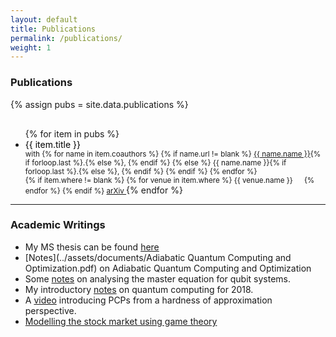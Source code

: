 ```yaml
---
layout: default
title: Publications
permalink: /publications/
weight: 1
---
```


### Publications

{% assign pubs = site.data.publications %}

<div>
    <ul style="margin-top: 30px;">
        {% for item in pubs %}
        <li> <span style="color: black;"> {{ item.title }} </span>
        </li>
        <small> with
        {% for name in item.coauthors %}
        {% if name.url != blank %}
        <a href="{{ name.url }}" target="_blank">{{ name.name }}</a>{% if forloop.last %}.{% else %}, {% endif %}
        {% else %}
        {{ name.name }}{% if forloop.last %}.{% else %}, {% endif %}
        {% endif %}
        {% endfor %}
        </small> <br/>
        <small> <span> {% if item.where != blank %} {% for venue in item.where %} <i class="fa fa-book"></i> {{ venue.name }} &emsp; {% endfor %} {% endif %}
        <i class="fa fa-book"></i> <a href="{{ item.arxiv }}" target="_blank"> arXiv </a> </span></small>
        {% endfor %}
    </ul>
</div>

---

### Academic Writings

- My MS thesis can be found [here](../assets/documents/thesis.pdf) <br/>
- [Notes](../assets/documents/Adiabatic Quantum Computing and Optimization.pdf) on Adiabatic Quantum Computing and Optimization <br/>
- Some [notes](../assets/documents/Open_Quantum_Systems_Project.pdf) on analysing the master equation for qubit systems. <br/>
- My introductory [notes](../assets/documents/Quantum_Notes.pdf) on quantum computing for 2018. <br/>
- A [video](https://youtu.be/zFyy2H_7oOk) introducing PCPs from a hardness of approximation perspective.  <br/>
- [Modelling the stock market using game theory](../assets/documents/Modelling%20the%20stock%20market%20using%20game%20theory.pdf) <br/>
